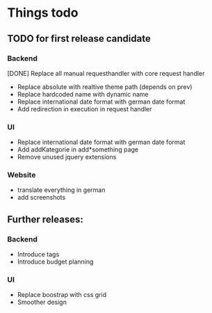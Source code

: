 # Things todo

## TODO for first release candidate

### Backend

[DONE] Replace all manual requesthandler with core request handler
* Replace absolute with realtive theme path (depends on prev)
* Replace hardcoded name with dynamic name
* Replace international date format with german date format
* Add redirection in execution in request handler

### UI

* Replace international date format with german date format
* Add addKategorie in add*something page
* Remove unused jquery extensions

### Website

* translate everything in german
* add screenshots

## Further releases:

### Backend

* Introduce tags
* Introduce budget planning


### UI

* Replace boostrap with css grid
* Smoother design